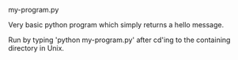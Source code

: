 my-program.py

Very basic python program which simply returns a hello message.

Run by typing 'python my-program.py' after cd'ing to the containing directory in Unix.
